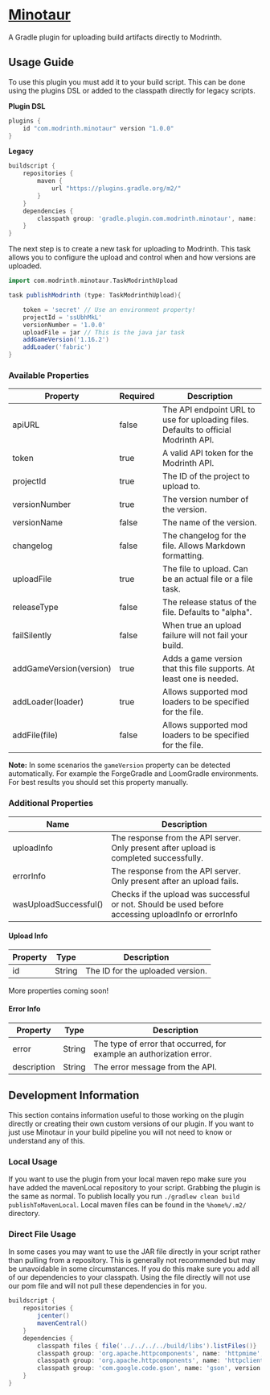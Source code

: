 # [Minotaur](https://plugins.gradle.org/plugin/com.modrinth.minotaur)
A Gradle plugin for uploading build artifacts directly to Modrinth.

## Usage Guide
To use this plugin you must add it to your build script. This can be done using the plugins DSL or added to the classpath directly for legacy scripts.

**Plugin DSL**    
```gradle
plugins {
    id "com.modrinth.minotaur" version "1.0.0"
}
```

**Legacy**
```gradle
buildscript {
    repositories {
        maven {
            url "https://plugins.gradle.org/m2/"
        }
    }
    dependencies {
        classpath group: 'gradle.plugin.com.modrinth.minotaur', name: 'Minotaur', version: '1.0.0'
    }
}
```

The next step is to create a new task for uploading to Modrinth. This task allows you to configure the upload and control when and how versions are uploaded.

```groovy
import com.modrinth.minotaur.TaskModrinthUpload

task publishModrinth (type: TaskModrinthUpload){

    token = 'secret' // Use an environment property!
    projectId = 'ssUbhMkL'
    versionNumber = '1.0.0'
    uploadFile = jar // This is the java jar task
    addGameVersion('1.16.2')
    addLoader('fabric')
}
```

### Available Properties

| Property                         | Required | Description                                                                         |
|----------------------------------|----------|-------------------------------------------------------------------------------------|
| apiURL                           | false    | The API endpoint URL to use for uploading files. Defaults to official Modrinth API. |
| token                            | true     | A valid API token for the Modrinth API.                                             |
| projectId                        | true     | The ID of the project to upload to.                                                 |
| versionNumber                    | true     | The version number of the version.                                                  |
| versionName                      | false    | The name of the version.                                                            |
| changelog                        | false    | The changelog for the file. Allows Markdown formatting.                             |
| uploadFile                       | true     | The file to upload. Can be an actual file or a file task.                           |
| releaseType                      | false    | The release status of the file. Defaults to "alpha".                                |
| failSilently                     | false    | When true an upload failure will not fail your build.                               |
| addGameVersion(version)          | true     | Adds a game version that this file supports. At least one is needed.                |
| addLoader(loader)                | true     | Allows supported mod loaders to be specified for the file.                           |
| addFile(file)                    | false    | Allows supported mod loaders to be specified for the file.                          |

**Note:** In some scenarios the `gameVersion` property can be detected automatically. For example the ForgeGradle and LoomGradle environments. For best results you should set this property manually.

### Additional Properties

| Name                  | Description                                                                                         |
|-----------------------|-----------------------------------------------------------------------------------------------------|
| uploadInfo            | The response from the API server. Only present after upload is completed successfully.              |
| errorInfo             | The response from the API server. Only present after an upload fails.                               |
| wasUploadSuccessful() | Checks if the upload was successful or not. Should be used before accessing uploadInfo or errorInfo |

#### Upload Info

| Property            | Type        | Description                                             |
|---------------------|-------------|---------------------------------------------------------|
| id                  | String        | The ID for the uploaded version.                      |

More properties coming soon!

#### Error Info

| Property | Type   | Description                                                          |
|----------|--------|----------------------------------------------------------------------|
| error    | String | The type of error that occurred, for example an authorization error. |                                           |
| description  | String | The error message from the API.                                  |

## Development Information
This section contains information useful to those working on the plugin directly or creating their own custom versions of our plugin. If you want to just use Minotaur in your build pipeline you will not need to know or understand any of this.

### Local Usage
If you want to use the plugin from your local maven repo make sure you have added the mavenLocal repository to your script. Grabbing the plugin is the same as normal. To publish locally you run `./gradlew clean build publishToMavenLocal`. Local maven files can be found in the `%home%/.m2/` directory.

### Direct File Usage
In some cases you may want to use the JAR file directly in your script rather than pulling from a repository. This is generally not recommended but may be unavoidable in some circumstances. If you do this make sure you add all of our dependencies to your classpath. Using the file directly will not use our pom file and will not pull these dependencies in for you.

```groovy
buildscript {
    repositories {
        jcenter()
        mavenCentral()
    }
    dependencies {
        classpath files { file('../../../../build/libs').listFiles()}
        classpath group: 'org.apache.httpcomponents', name: 'httpmime', version: '4.5.2'
        classpath group: 'org.apache.httpcomponents', name: 'httpclient', version: '4.5.2'
        classpath group: 'com.google.code.gson', name: 'gson', version: '2.6.2'
    }
}
```
